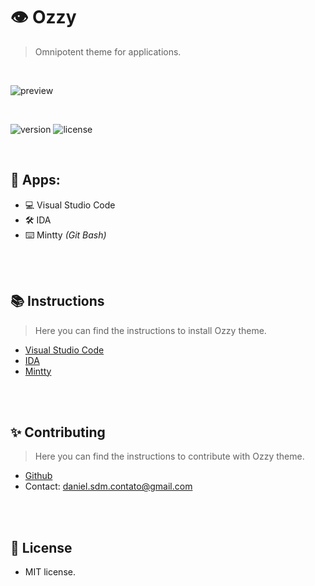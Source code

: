 # 👁 Ozzy
> Omnipotent theme for applications.

<br>

![preview](https://i.imgur.com/l4LKH7Z.jpg)

<br>

![version](https://img.shields.io/badge/VERSION-1.0.1-brightgreen.svg?style=for-the-badge)
![license](https://img.shields.io/badge/LICENSE-MIT-blue.svg?style=for-the-badge)

<br>

## 📱 Apps:
- 💻 Visual Studio Code
- 🛠️ IDA
- ⌨️ Mintty *(Git Bash)*

<br><br>

## 📚 Instructions
> Here you can find the instructions to install Ozzy theme. 

* [Visual Studio Code](https://github.com/oppsec/Ozzy/tree/master/vscode)
* [IDA](https://github.com/oppsec/Ozzy/tree/master/ida)
* [Mintty](https://github.com/oppsec/Ozzy/tree/master/mintty)

<br><br>

## ✨ Contributing
> Here you can find the instructions to contribute with Ozzy theme.

* [Github](https://github.com/oppsec/Ozzy)
* Contact: daniel.sdm.contato@gmail.com

<br><br>

## 📄 License
- MIT license.
